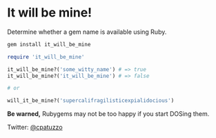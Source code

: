 # It will be mine!

Determine whether a gem name is available using Ruby.

```ruby
gem install it_will_be_mine
```

```ruby
require 'it_will_be_mine'

it_will_be_mine?('some_witty_name') # => true
it_will_be_mine?('it_will_be_mine') # => false

# or

will_it_be_mine?('supercalifragilisticexpialidocious')
```

**Be warned,** Rubygems may not be too happy if you start DOSing them.

Twitter: [@cpatuzzo](https://twitter.com/#!/cpatuzzo)
